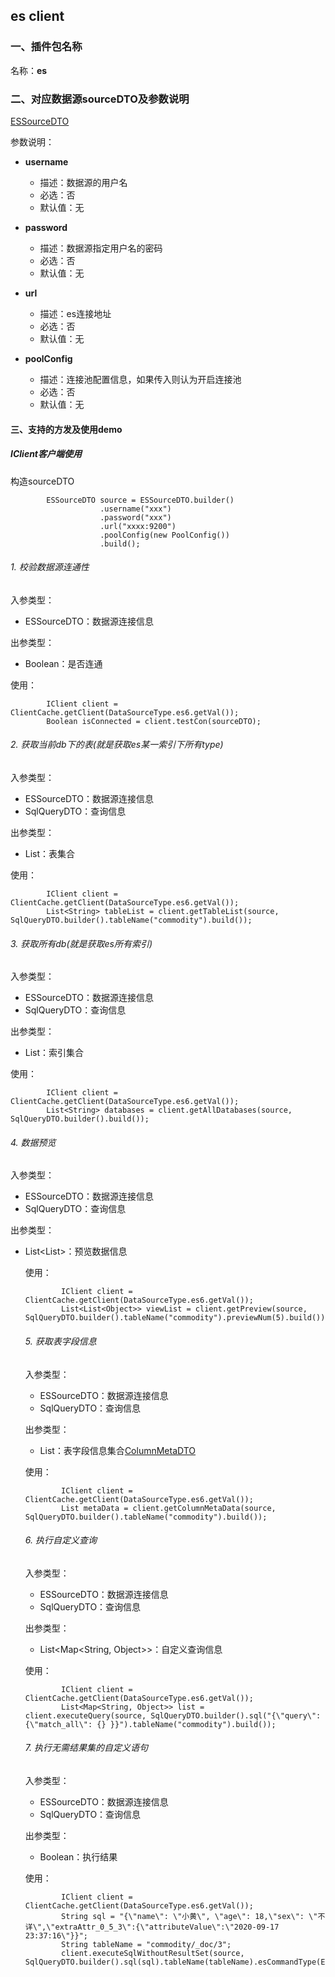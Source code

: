 ## es client

### 一、插件包名称
名称：**es**

### 二、对应数据源sourceDTO及参数说明

[ESSourceDTO](/core/src/main/java/com/dtstack/dtcenter/loader/dto/source/ESSourceDTO.java)

参数说明：


- **username**
  - 描述：数据源的用户名
  - 必选：否
  - 默认值：无



- **password**
  - 描述：数据源指定用户名的密码
  - 必选：否
  - 默认值：无



- **url**
  - 描述：es连接地址
  - 必选：否
  - 默认值：无
  
  
  
- **poolConfig**
  - 描述：连接池配置信息，如果传入则认为开启连接池
  - 必选：否
  - 默认值：无
  
#### 三、支持的方发及使用demo

##### IClient客户端使用

构造sourceDTO

```$java
        ESSourceDTO source = ESSourceDTO.builder()
                    .username("xxx")
                    .password("xxx")
                    .url("xxxx:9200")
                    .poolConfig(new PoolConfig())
                    .build();
```

###### 1. 校验数据源连通性
入参类型：
- ESSourceDTO：数据源连接信息

出参类型：
- Boolean：是否连通

使用：
```$java
        IClient client = ClientCache.getClient(DataSourceType.es6.getVal());
        Boolean isConnected = client.testCon(sourceDTO);
```

###### 2. 获取当前db下的表(就是获取es某一索引下所有type)
入参类型：
- ESSourceDTO：数据源连接信息
- SqlQueryDTO：查询信息

出参类型：
- List<String>：表集合

使用：
```$java
        IClient client = ClientCache.getClient(DataSourceType.es6.getVal());
        List<String> tableList = client.getTableList(source, SqlQueryDTO.builder().tableName("commodity").build());
```

###### 3. 获取所有db(就是获取es所有索引)
入参类型：
- ESSourceDTO：数据源连接信息
- SqlQueryDTO：查询信息

出参类型：
- List<String>：索引集合

使用：
```$java
        IClient client = ClientCache.getClient(DataSourceType.es6.getVal());
        List<String> databases = client.getAllDatabases(source, SqlQueryDTO.builder().build());
```

###### 4. 数据预览
入参类型：
- ESSourceDTO：数据源连接信息
- SqlQueryDTO：查询信息

出参类型：
- List<List<Object>>：预览数据信息

使用：
```$java
        IClient client = ClientCache.getClient(DataSourceType.es6.getVal());
        List<List<Object>> viewList = client.getPreview(source, SqlQueryDTO.builder().tableName("commodity").previewNum(5).build());
```

###### 5. 获取表字段信息
入参类型：
- ESSourceDTO：数据源连接信息
- SqlQueryDTO：查询信息

出参类型：
- List<ColumnMetaDTO>：表字段信息集合[ColumnMetaDTO](/core/src/main/java/com/dtstack/dtcenter/loader/dto/ColumnMetaDTO.java)

使用：
```$java
        IClient client = ClientCache.getClient(DataSourceType.es6.getVal());
        List metaData = client.getColumnMetaData(source, SqlQueryDTO.builder().tableName("commodity").build());
```


###### 6. 执行自定义查询
入参类型：
- ESSourceDTO：数据源连接信息
- SqlQueryDTO：查询信息

出参类型：
- List<Map<String, Object>>：自定义查询信息

使用：
```$java
        IClient client = ClientCache.getClient(DataSourceType.es6.getVal());
        List<Map<String, Object>> list = client.executeQuery(source, SqlQueryDTO.builder().sql("{\"query\": {\"match_all\": {} }}").tableName("commodity").build());
```

###### 7. 执行无需结果集的自定义语句
入参类型：
- ESSourceDTO：数据源连接信息
- SqlQueryDTO：查询信息

出参类型：
- Boolean：执行结果

使用：
```$java
        IClient client = ClientCache.getClient(DataSourceType.es6.getVal());
        String sql = "{\"name\": \"小黄\", \"age\": 18,\"sex\": \"不详\",\"extraAttr_0_5_3\":{\"attributeValue\":\"2020-09-17 23:37:16\"}}";
        String tableName = "commodity/_doc/3";
        client.executeSqlWithoutResultSet(source, SqlQueryDTO.builder().sql(sql).tableName(tableName).esCommandType(EsCommandType.INSERT.getType()).build());
```
